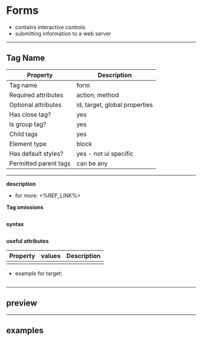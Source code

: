 # Forms

- contains interactive controls
- submitting information to a web server

---

## Tag Name

| Property              | Description                   |
| --------------------- | ----------------------------- |
| Tag name              | form                          |
| Required attributes   | action, method                |
| Optional attributes   | id, target, global properties |
| Has close tag?        | yes                           |
| Is group tag?         | yes                           |
| Child tags            | yes                           |
| Element type          | block                         |
| Has default styles?   | yes - not ui specific         |
| Permitted parent tags | can be any                    |

---

**description**

- for more: <%REF_LINK%>

**Tag omissions**

```

```

**syntax**

```html

```

**useful attributes**

| Property | values | Description |
| -------- | ------ | ----------- |
|          |        |             |

- example for target:

```html

```

---

## preview

---

## examples

```html

```
